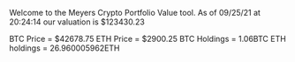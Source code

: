 Welcome to the Meyers Crypto Portfolio Value tool. 
As of 09/25/21 at 20:24:14 our valuation is $123430.23 

BTC Price = $42678.75
 ETH Price = $2900.25
BTC Holdings = 1.06BTC
 ETH holdings = 26.960005962ETH 

